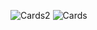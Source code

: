 ![Cards2](https://user-images.githubusercontent.com/111646171/188960484-427235c1-a0ea-4927-b3eb-de9a5bc189ae.png)
![Cards](https://user-images.githubusercontent.com/111646171/188960697-b3e4ee82-dd47-45d8-9a39-b86bb533733d.png)
